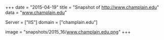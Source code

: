 
+++
date = "2015-04-19"
title = "Snapshot of http://www.champlain.edu"
data = "www.champlain.edu"

Server = ["IIS"]
domain = ["champlain.edu"]

  image = "snapshots/2015_16/www.champlain.edu.png"
+++
#
